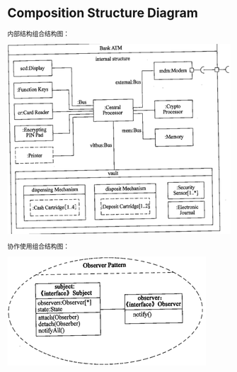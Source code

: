 # Composition Structure Diagram
内部结构组合结构图：

![](images/Composition/image.png)

协作使用组合结构图：

![](images/Composition/image-1.png)